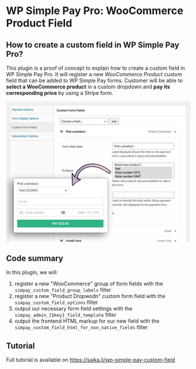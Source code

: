 # WP Simple Pay Pro: WooCommerce Product Field

## How to create a custom field in WP Simple Pay Pro?

This plugin is a proof of concept to explain how to create a custom field in WP Simple Pay Pro. It will register a new _WooCommerce Product_ custom field that can be added to WP Simple Pay forms. Customer will be able to **select a WooCommerce product** in a custom dropdown and **pay its corresponding price** by using a Stripe form.

![Demo screenshot](assets/result-simpay-custom-field.jpg)

## Code summary
In this plugin, we will:
1. register a new "WooCommerce" group of form fields with the `simpay_custom_field_group_labels` filter
2. register a new "Product Dropwodn" custom form field with the `simpay_custom_field_options` filter
3. output our necessary form field settings with the `simpay_admin_{$key}_field_template` filter
4. output the frontend HTML markup for our new field with the `simpay_custom_field_html_for_non_native_fields` filter

## Tutorial
Full tutorial is available on https://saika.li/wp-simple-pay-custom-field